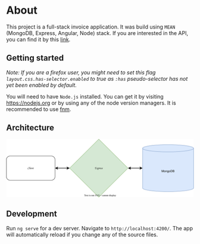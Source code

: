 # About
This project is a full-stack invoice application. It was build using `MEAN` (MongoDB, Express, Angular, Node) stack.
If you are interested in the API, you can find it by this [link](https://github.com/Glattoni/invoice-app-api).

## Getting started
_Note: If you are a firefox user, you might need to set this flag `layout.css.has-selector.enabled` to true as `:has` pseudo-selector has not yet been enabled by default._

You will need to have `Node.js` installed. You can get it by visiting https://nodejs.org or by using any of the node version managers. It is recommended to use [fnm](https://github.com/Schniz/fnm).

## Architecture

<div align="center">
  <img src="./src/assets/images/architecture.svg" alt="i use arch btw">
</div>

## Development
Run `ng serve` for a dev server. Navigate to `http://localhost:4200/`. The app will automatically reload if you change any of the source files.
